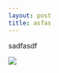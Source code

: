 ```yaml
---
layout: post
title: asfas
---
```

sadfasdf

  
  
![](https://sandbox.evernote.com/shard/s1/res/30e05317-de01-4379-a106-ba956877b873/1-hour-icon.png)